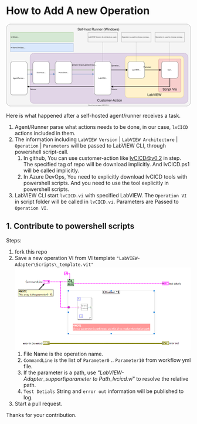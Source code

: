 # How to Add A new Operation

![architecture](docs/../architecture.svg)

Here is what happened after a self-hosted agent/runner receives a task.

1. Agent/Runner parse what actions needs to be done, in our case, `lvCICD` actions included in them.
2. The information including `LabVIEW Version` | `LabVIEW Architecture` | `Operation` | `Parameters` will be passed to LabVIEW CLI, through powershell script-call.
    1. In github, You can use customer-action like lvCICD@v0.2 in step. The specified tag of repo will be download implicitly. And lvCICD.ps1 will be called implicitly.
    2. In Azure DevOps, You need to explicitly download lvCICD tools with powershell scripts. And you need to use the tool explicitly in powershell scripts.
3. LabVIEW CLI start `lvCICD.vi` with specified LabVIEW. The `Operation VI` in script folder will be called in `lvCICD.vi`. Parameters are Passed to `Operation VI`.

## 1. Contribute to powershell scripts

Steps:

1. fork this repo
2. Save a new operation VI from VI template `"LabVIEW-Adapter\Scripts\_template.vit"`
    ![script template](_template.vit.png)
    1. File Name is the operation name.
    2. `CommandLine` is the list of `Parameter0` .. `Parameter10` from workflow yml file.
    3. If the parameter is a path, use *"LabVIEW-Adapter\_support\parameter to Path_lvcicd.vi"* to resolve the relative path.
    4. `Test Detials` String and `error out` information will be published to log.
3. Start a pull request.

Thanks for your contribution.
